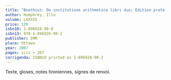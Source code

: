 ```yaml
---
title: "Boethius: De institutione arithmetica libri duo; Édition proto-philologique intégrale princeps d’un manuscript du IXe siècle (Paris, Bibliothèque nationale de France, latin 14064)"
author: Humphrey, Illo
volume: LXXXVI
price: 120
isbn10: 1-896926-90-8
isbn13: 978-1-896926-90-2
publisher: IMM
place: Ottawa
year: 2007
pages: viii + 267
corrigenda: ISBN10 printed as 1-896926-90-2
---
```

Texte, gloses, notes tironiennes, signes de renvoi.
